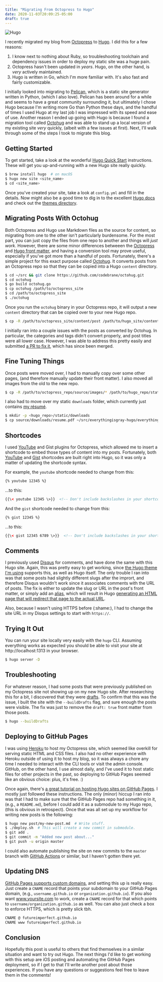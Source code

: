 ```yaml
---
title: "Migrating From Octopress to Hugo"
date: 2020-11-03T20:09:25-05:00
draft: true
---
```


![Hugo](/images/hugo-logo-wide.svg "Hugo Logo")

I recently migrated my blog from [Octopress](http://octopress.org/) to [Hugo](https://gohugo.io/). I did this for a few reasons:

1. I know next to nothing about Ruby, so troubleshooting toolchain and dependency issues in order to deploy my static site was a huge pain.
2. Octopress hasn't been updated in _years_. Hugo, on the other hand, is _very_ actively maintained.
3. Hugo is written in Go, which I'm more familiar with. It's also fast and fairly customizable.

I initially looked into migrating to [Pelican](https://blog.getpelican.com/), which is a static site generator written in Python, (which I also love). Pelican has been around for a while and seems to have a great community surrounding it, but ultimately I chose Hugo because I'm writing more Go than Python these days, and the handful of times I used Hugo at my last job I was impressed with its speed and ease of use. Another reason I ended up going with Hugo is because I found a migration tool called [Octohug](https://github.com/codebrane/octohug) and was able to stand up a local version of my existing site _very_ quickly, (albeit with a few issues at first). Next, I'll walk through some of the steps I took to migrate this blog.

## Getting Started

To get started, take a look at the wonderful [Hugo Quick Start](https://gohugo.io/getting-started/quick-start/) instructions. These will get you up-and-running with a new Hugo site really quickly.

```sh
$ brew install hugo  # on macOS
$ hugo new site <site_name>
$ cd <site_name>
```

Once you've created your site, take a look at `config.yml` and fill in the details. Now might also be a good time to dig in to the excellent [Hugo docs](https://gohugo.io/documentation/) and check out the [themes directory](https://themes.gohugo.io/).

## Migrating Posts With Octohug

Both Octopress and Hugo use Markdown files as the source for content, so migrating from one to the other isn't particularly burdensome. For the most part, you can just copy the files from one repo to another and things will _just work_. However, there are some minor differences betweeen the [Octopress](https://jekyllrb.com/docs/front-matter/) and [Hugo front matter](https://gohugo.io/content-management/front-matter/), and having a conversion tool may prove useful, especially if you've got more than a handful of posts. Fortunately, there's a simple project for this exact purpose called [Octohug](https://github.com/codebrane/octohug). It converts posts from an Octopress repo so that they can be copied into a Hugo `content` directory.

```sh
$ cd ~/src && git clone https://github.com/codebrane/octohug.git
$ cd octohug
$ go build octohug.go
$ cp octohug /path/to/octopress_site
$ cd /path/to/octopress_site
$ ./octohug
```

Once you run the `octohug` binary in your Octopress repo, it will output a new `content` directory that can be copied over to your new Hugo repo.

```sh
$ cp -R /path/to/octopress_site/content/post /path/to/hugo_site/content
```

I initially ran into a couple issues with the posts as converted by Octohug. In particular, the categories and tags didn't convert properly, and post titles were all lower case. However, I was able to address this pretty easily and submitted [a PR to fix it](https://github.com/codebrane/octohug/pull/9), which has since been merged.

## Fine Tuning Things

Once posts were moved over, I had to manually copy over some other pages, (and therefore manually update their front matter). I also moved all images from the old to the new repo.

```sh
$ cp -R /path/to/octopress_repo/source/images/* /path/to/hugo_repo/static/images/
```

I also had to move over my static `downloads` folder, which currently just contains [my résumé](/downloads/resume.pdf).

```sh
$ mkdir -p <hugo_repo>/static/downloads
$ cp source/downloads/resume.pdf ~/src/everythingisgray-hugo/everythingisgray/static/
```

## Shortcodes

I used [YouTube](https://github.com/erossignon/jekyll-youtube-lazyloading) and Gist plugins for Octopress, which allowed me to insert a shortcode to embed those types of content into my posts. Fortunately, both [YouTube](https://gohugo.io/content-management/shortcodes/#youtube) and [Gist](https://gohugo.io/content-management/shortcodes/#gist) shortcodes are built right into Hugo, so it was only a matter of updating the shortcode syntax.

For example, the `youtube` shortcode needed to change from this:

```html
{% youtube 12345 %}
```

...to this:

```html
{{\< youtube 12345 \>}}  <!-- Don't include backslashes in your shortcodes. -->
```

And the `gist` shortcode needed to change from this:

```html
{% gist 12345 %}
```

...to this:

```html
{{\< gist 12345 6789 \>}}  <!-- Don't include backslashes in your shortcodes. -->
```

## Comments

I previously used [Disqus](https://disqus.com/) for comments, and have done the same with this Hugo site. Again, this was pretty easy to get working, since [the Hugo theme I'm using](https://themes.gohugo.io/hugo-theme-cactus/) supports this, as well as Hugo itself. The only trouble I ran into was that some posts had slightly different slugs after the imprort, and therefore Disqus wouldn't work since it associates comments with the URL of posts. The fix is either to update the slug or URL in the post's front matter, or simply add an [alias](https://gohugo.io/content-management/urls/#aliases), which will result in Hugo [generating an HTML page that will redirect that page to the actual URL](https://gohugo.io/content-management/urls/#how-hugo-aliases-work).

Also, because I wasn't using HTTPS before (:shame:), I had to change the site URL in my Disqus settings to start with `https://`.

## Trying It Out

You can run your site locally very easily with the `hugo` CLI. Assuming everything works as expected you should be able to visit your site at http://localhost:1313 in your browser.

```sh
$ hugo server -D
```

## Troubleshooting

For whatever reason, I had some posts that were previously published on my Octopress site not showing up on my new Hugo site. After researching this for a bit, I discovered that they were [drafts](https://gohugo.io/getting-started/usage/#draft-future-and-expired-content). To confirm that this was the issue, I built the site with the `--buildDrafts` flag, and sure enough the posts were visible. The fix was just to remove the `draft: true` front matter from those posts.

```sh
$ hugo --buildDrafts
```

## Deploying to GitHub Pages

I was using [Heroku](https://www.heroku.com/) to host my Octopress site, which seemed like overkill for serving static HTML and CSS files. I also had no other experience with Heroku outside of using it to host my blog, so it was always a chore any time I needed to interact with the CLI tools or visit the admin console. GitHub, on the other hand, I use almost daily, and I've used it to host static files for other projects in the past, so deploying to GitHub Pages seemed like an obvious choice: plus, it's free. :)

Once again, there's [a great tutorial on hosting Hugo sites on GitHub Pages](https://gohugo.io/hosting-and-deployment/hosting-on-github/). I mostly just followed these instructions. The only (minor) hiccup I ran into was that I had to make sure that the GitHub Pages repo had something in it, (e.g., a `README.md`), before I could add it as a submodule to my Hugo repo, (this is obvious in retrospect). Once that was all set up my workflow for writing new posts is the following:

```sh
$ hugo new post/my-new-post.md  # Write stuff.
$ ./deploy.sh  # This will create a new commit in submodule.
$ git add .
$ git commit -m "Added new post about..."
$ git push -u origin master
```

I could also automate publishing the site on new commits to the `master` branch with [GitHub Actions](https://github.com/features/actions) or similar, but I haven't gotten there yet.

## Updating DNS

[GitHub Pages supports custom domains](https://docs.github.com/en/free-pro-team@latest/github/working-with-github-pages/managing-a-custom-domain-for-your-github-pages-site), and setting this up is really easy. Just create a `CNAME` record that points your subdomain to your GitHub Pages domain, (e.g., `username.github.io` or `organization.github.io`). If you also want www.yoursite.com to work, create a `CNAME` record for that which points to `username/organization.github.io` as well. You can also just check a box to enforce HTTPS, which is pretty slick tbh.

```txt
CNAME @ futureimperfect.github.io
CNAME www futureimperfect.github.io
```

## Conclusion

Hopefully this post is useful to others that find themselves in a similar situation and want to try out Hugo. The next things I'd like to get working with this setup are iOS posting and automating the GitHub Pages deployment, so if I get to that I'll write another post about those experiences. If you have any questions or suggestions feel free to leave them in the comments!
